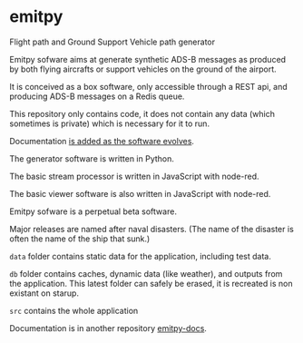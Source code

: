 # emitpy

Flight path and Ground Support Vehicle path generator


Emitpy sofware aims at generate synthetic ADS-B messages as produced by both flying aircrafts or support vehicles
on the ground of the airport.

It is conceived as a box software, only accessible through a REST api, and producing ADS-B messages on a Redis queue.

This repository only contains code, it does not contain any data (which sometimes is private) which is necessary for it to run.

Documentation [is added as the software evolves](https://devleaks.github.io/emitpy-docs/).

The generator software is written in Python.

The basic stream processor is written in JavaScript with node-red.

The basic viewer software is also written in JavaScript with node-red.

Emitpy sofware is a perpetual beta software.

Major releases are named after naval disasters.
(The name of the disaster is often the name of the ship that sunk.)


`data` folder contains static data for the application, including test data.

`db` folder contains caches, dynamic data (like weather), and outputs from the application.
This latest folder can safely be erased, it is recreated is non existant on starup.

`src` contains the whole application

Documentation is in another repository [emitpy-docs](https://github.com/devleaks/emitpy-docs).